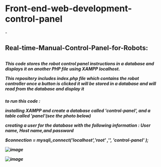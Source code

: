 # Front-end-web-development-control-panel

-<h2> Real-time-Manual-Control-Panel-for-Robots:<h2>


<h5>This code stores the robot control panel instructions in a database and displays it on another PHP file using XAMPP localhost.

This repositery includes index.php file which contains the robot controller once a button is clicked it will be stored in a database and will read from the database and display it<h5>

  to run this code :

installing XAMPP and create a database called 'control-panel', and a table called 'panel'(see the photo below)

creating a user for the database with the following information : User name, Host name,and password
  
   $connection = mysqli_connect('localhost','root' ,'', 'control-panel' );
  
  ![image](https://user-images.githubusercontent.com/86187090/122928610-b74de500-d372-11eb-8210-bb9bf3610849.png)

  
  
  ![image](https://user-images.githubusercontent.com/86187090/122914033-e4929700-d362-11eb-9700-3f4d493abbf3.png)
